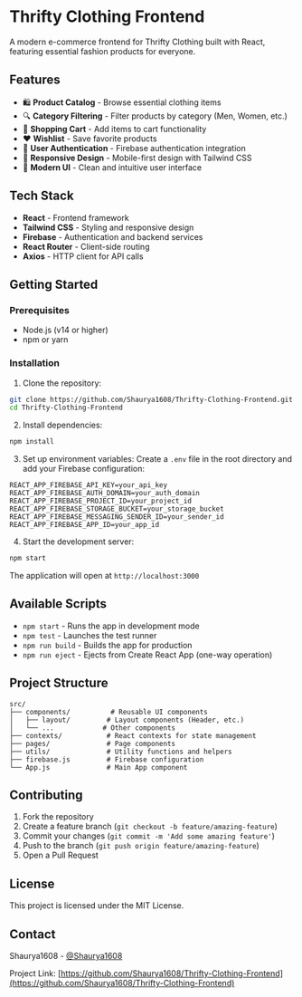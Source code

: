 # Thrifty Clothing Frontend

A modern e-commerce frontend for Thrifty Clothing built with React, featuring essential fashion products for everyone.

## Features

- 🛍️ **Product Catalog** - Browse essential clothing items
- 🔍 **Category Filtering** - Filter products by category (Men, Women, etc.)
- 🛒 **Shopping Cart** - Add items to cart functionality
- ❤️ **Wishlist** - Save favorite products
- 👤 **User Authentication** - Firebase authentication integration
- 📱 **Responsive Design** - Mobile-first design with Tailwind CSS
- 🎨 **Modern UI** - Clean and intuitive user interface

## Tech Stack

- **React** - Frontend framework
- **Tailwind CSS** - Styling and responsive design
- **Firebase** - Authentication and backend services
- **React Router** - Client-side routing
- **Axios** - HTTP client for API calls

## Getting Started

### Prerequisites

- Node.js (v14 or higher)
- npm or yarn

### Installation

1. Clone the repository:
```bash
git clone https://github.com/Shaurya1608/Thrifty-Clothing-Frontend.git
cd Thrifty-Clothing-Frontend
```

2. Install dependencies:
```bash
npm install
```

3. Set up environment variables:
Create a `.env` file in the root directory and add your Firebase configuration:
```
REACT_APP_FIREBASE_API_KEY=your_api_key
REACT_APP_FIREBASE_AUTH_DOMAIN=your_auth_domain
REACT_APP_FIREBASE_PROJECT_ID=your_project_id
REACT_APP_FIREBASE_STORAGE_BUCKET=your_storage_bucket
REACT_APP_FIREBASE_MESSAGING_SENDER_ID=your_sender_id
REACT_APP_FIREBASE_APP_ID=your_app_id
```

4. Start the development server:
```bash
npm start
```

The application will open at `http://localhost:3000`

## Available Scripts

- `npm start` - Runs the app in development mode
- `npm test` - Launches the test runner
- `npm run build` - Builds the app for production
- `npm run eject` - Ejects from Create React App (one-way operation)

## Project Structure

```
src/
├── components/          # Reusable UI components
│   ├── layout/         # Layout components (Header, etc.)
│   └── ...            # Other components
├── contexts/           # React contexts for state management
├── pages/              # Page components
├── utils/              # Utility functions and helpers
├── firebase.js         # Firebase configuration
└── App.js              # Main App component
```

## Contributing

1. Fork the repository
2. Create a feature branch (`git checkout -b feature/amazing-feature`)
3. Commit your changes (`git commit -m 'Add some amazing feature'`)
4. Push to the branch (`git push origin feature/amazing-feature`)
5. Open a Pull Request

## License

This project is licensed under the MIT License.

## Contact

Shaurya1608 - [@Shaurya1608](https://github.com/Shaurya1608)

Project Link: [https://github.com/Shaurya1608/Thrifty-Clothing-Frontend](https://github.com/Shaurya1608/Thrifty-Clothing-Frontend)
